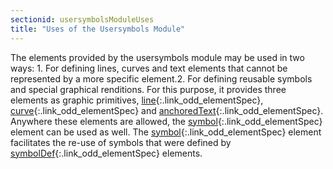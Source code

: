 ```yaml
---
sectionid: usersymbolsModuleUses
title: "Uses of the Usersymbols Module"
---
```




 The elements provided by the usersymbols module may be used in two ways: 1. For defining lines, curves and text elements that cannot be represented by a more
specific element.2. For defining reusable symbols and special graphical renditions.
For this purpose, it provides three elements as graphic primitives, [line](/v3/elements/line.html){:.link_odd_elementSpec}, [curve](/v3/elements/curve.html){:.link_odd_elementSpec} and [anchoredText](/v3/elements/anchoredText.html){:.link_odd_elementSpec}. Anywhere
these elements are allowed, the [symbol](/v3/elements/symbol.html){:.link_odd_elementSpec} element can be used as well. The
[symbol](/v3/elements/symbol.html){:.link_odd_elementSpec} element facilitates the re-use of symbols that were defined by
[symbolDef](/v3/elements/symbolDef.html){:.link_odd_elementSpec} elements.




